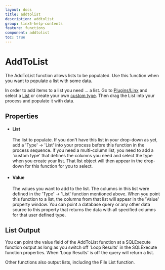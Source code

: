 ```yaml
---
layout: docs
title: addtolist
description: addtolist
group: linx5-help-contents
feature: functions
component: addtolist
toc: true
---
```

AddToList
=========

The AddToList function allows lists to be populated. Use this function
when you want to populate a list with some data.

In order to add items to a list you need ... a list. Go to
[Plugins/Linx](https://linx.software/plugins/BuiltIn/) and select a [List](https://linx.software/plugins/BuiltIn/Types/List/) or create your own
[custom type](https://linx.software/plugins/BuiltIn/Types/CustomType/). Then drag the List into your process
and populate it with data.

Properties
----------

-  #### List

    The list to populate. If you don't have this list in your drop-down
    as yet, add a 'Type' -\> 'List' into your process before this
    function in the process sequence. If you need a multi-column list,
    you need to add a 'custom type' that defines the columns you need
    and select the type when you create your list. That list object will
    then appear in the drop-down for this function for you to select.

-  #### Value

    The values you want to add to the list. The columns in this list
    were defined in the 'Type' -\> 'List' function mentioned above. When
    you point this function to a list, the columns from that list will
    appear in the 'Value' property window. You can point a database
    query or any other data source to this property that returns the
    data with all specified columns for that user defined type.

List Output
-----------

You can point the value field of the AddToList function at a SQLExecute
function output as long as you switch off 'Loop Results' in the
SQLExecute function properties. When 'Loop Results' is off the query
will return a list.

Other functions also output lists, including the File List function.
